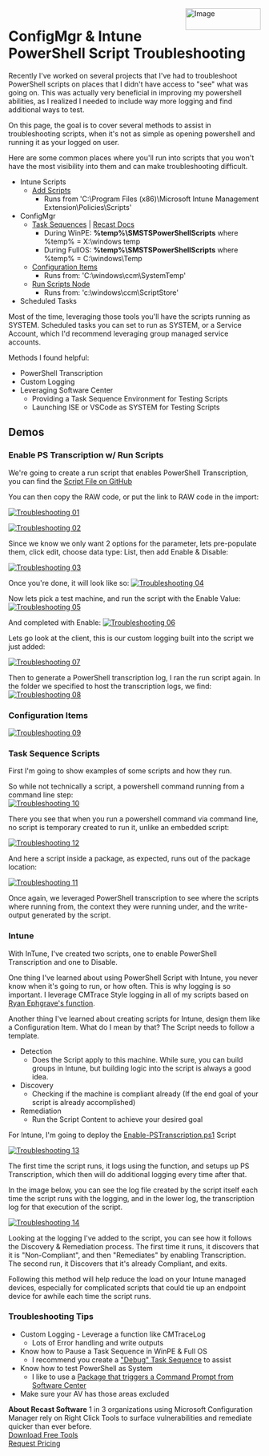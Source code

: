<img style="float: right;" src="https://docs.recastsoftware.com/media/Recast-Logo-Dark_Horizontal_nav.png"  alt="Image" height="43" width="150">

# ConfigMgr & Intune PowerShell Script Troubleshooting

Recently I've worked on several projects that I've had to troubleshoot PowerShell scripts on places that I didn't have access to "see" what was going on.  This was actually very beneficial in improving my powershell abilities, as I realized I needed to include way more logging and find additional ways to test.

On this page, the goal is to cover several methods to assist in troubleshooting scripts, when it's not as simple as opening powershell and running it as your logged on user.  

Here are some common places where you'll run into scripts that you won't have the most visibility into them and can make troubleshooting difficult.

- Intune Scripts
  - [Add Scripts](https://docs.microsoft.com/en-us/mem/intune/apps/intune-management-extension)
    - Runs from 'C:\Program Files (x86)\Microsoft Intune Management Extension\Policies\Scripts'
- ConfigMgr
  - [Task Sequences](https://docs.microsoft.com/en-us/mem/configmgr/osd/understand/task-sequence-steps#BKMK_RunPowerShellScript) | [Recast Docs](https://docs.recastsoftware.com/ConfigMgr-Docs/TaskSequence/SCCM_TaskSequence_Step_RunPowerShellScript.html)
    - During WinPE: **%temp%\SMSTSPowerShellScripts** where %temp% = X:\windows temp
    - During FullOS: **%temp%\SMSTSPowerShellScripts** where %temp% = C:\windows\Temp
  - [Configuration Items](https://docs.microsoft.com/en-us/mem/configmgr/compliance/deploy-use/create-custom-configuration-items-for-windows-desktop-and-server-computers-managed-with-the-client)
    - Runs from: 'C:\windows\ccm\SystemTemp'
  - [Run Scripts Node](https://docs.microsoft.com/en-us/mem/configmgr/apps/deploy-use/create-deploy-scripts)
    - Runs from: 'c:\windows\ccm\ScriptStore'
- Scheduled Tasks

Most of the time, leveraging those tools you'll have the scripts running as SYSTEM.  Scheduled tasks you can set to run as SYSTEM, or a Service Account, which I'd recommend leveraging group managed service accounts.

Methods I found helpful:

- PowerShell Transcription
- Custom Logging
- Leveraging Software Center
  - Providing a Task Sequence Environment for Testing Scripts
  - Launching ISE or VSCode as SYSTEM for Testing Scripts

## Demos

### Enable PS Transcription w/ Run Scripts

We're going to create a run script that enables PowerShell Transcription, you can find the
[Script File on GitHub](https://github.com/gwblok/garytown/blob/master/RunScripts/Set-PSTranscription.ps1)

You can then copy the RAW code, or put the link to RAW code in the import:

 [![Troubleshooting 01](media/PowerShell-Troubleshooting01.png)](media/PowerShell-Troubleshooting01.png)

[![Troubleshooting 02](media/PowerShell-Troubleshooting02.png)](media/PowerShell-Troubleshooting02.png)

Since we know we only want 2 options for the parameter, lets pre-populate them, click edit, choose data type: List, then add Enable & Disable:

[![Troubleshooting 03](media/PowerShell-Troubleshooting03.png)](media/PowerShell-Troubleshooting03.png)

Once you're done, it will look like so:
[![Troubleshooting 04](media/PowerShell-Troubleshooting04.png)](media/PowerShell-Troubleshooting04.png)

Now lets pick a test machine, and run the script with the Enable Value:
[![Troubleshooting 05](media/PowerShell-Troubleshooting05.png)](media/PowerShell-Troubleshooting05.png)

And completed with Enable:
[![Troubleshooting 06](media/PowerShell-Troubleshooting06.png)](media/PowerShell-Troubleshooting06.png)

Lets go look at the client, this is our custom logging built into the script we just added:

[![Troubleshooting 07](media/PowerShell-Troubleshooting07.png)](media/PowerShell-Troubleshooting07.png)

Then to generate a PowerShell transcription log, I ran the run script again. In the folder we specified to host the transcription logs, we find:
[![Troubleshooting 08](media/PowerShell-Troubleshooting08.png)](media/PowerShell-Troubleshooting08.png)

### Configuration Items

[![Troubleshooting 09](media/PowerShell-Troubleshooting09.png)](media/PowerShell-Troubleshooting09.png)

### Task Sequence Scripts

First I'm going to show examples of some scripts and how they run.

So while not technically a script, a powershell command running from a command line step:  
[![Troubleshooting 10](media/PowerShell-Troubleshooting10.png)](media/PowerShell-Troubleshooting10.png)

There you see that when you run a powershell command via command line, no script is temporary created to run it, unlike an embedded script:

[![Troubleshooting 12](media/PowerShell-Troubleshooting12.png)](media/PowerShell-Troubleshooting12.png)

And here a script inside a package, as expected, runs out of the package location:

[![Troubleshooting 11](media/PowerShell-Troubleshooting11.png)](media/PowerShell-Troubleshooting11.png)

Once again, we leveraged PowerShell transcription to see where the scripts where running from, the context they were running under, and the write-output generated by the script.  

### Intune

With InTune, I've created two scripts, one to enable PowerShell Transcription and one to Disable.

One thing I've learned about using PowerShell Script with Intune, you never know when it's going to run, or how often.  This is why logging is so important.  I leverage CMTrace Style logging in all of my scripts based on [Ryan Ephgrave's function](https://www.ephingadmin.com/powershell-cmtrace-log-function/).

Another thing I've learned about creating scripts for Intune, design them like a Configuration Item.  What do I mean by that?  The Script needs to follow a template.

- Detection
  - Does the Script apply to this machine.  While sure, you can build groups in Intune, but building logic into the script is always a good idea.
- Discovery
  - Checking if the machine is compliant already (If the end goal of your script is already accomplished)
- Remediation
  - Run the Script Content to achieve your desired goal

For Intune, I'm going to deploy the [Enable-PSTranscription.ps1](https://github.com/gwblok/garytown/blob/master/Intune/Enable-PSTranscription.ps1) Script

[![Troubleshooting 13](media/PowerShell-Troubleshooting13.png)](media/PowerShell-Troubleshooting13.png)

The first time the script runs, it logs using the function, and setups up PS Transcription, which then will do additional logging every time after that.

In the image below, you can see the log file created by the script itself each time the script runs with the logging, and in the lower log, the transcription log for that execution of the script.

[![Troubleshooting 14](media/PowerShell-Troubleshooting14.png)](media/PowerShell-Troubleshooting14.png)

Looking at the logging I've added to the script, you can see how it follows the Discovery & Remediation process.  The first time it runs, it discovers that it is "Non-Compliant", and then "Remediates" by enabling Transcription.  The second run, it Discovers that it's already Compliant, and exits.

Following this method will help reduce the load on your Intune managed devices, especially for complicated scripts that could tie up an endpoint device for awhile each time the script runs.

### Troubleshooting Tips

- Custom Logging - Leverage a function like CMTraceLog
  - Lots of Error handling and write outputs
- Know how to Pause a Task Sequence in WinPE & Full OS
  - I recommend you create a ["Debug" Task Sequence](https://www.recastsoftware.com/resources/a-week-of-task-sequence-tips-day-02/) to assist
- Know how to test PowerShell as System
  - I like to use a [Package that triggers a Command Prompt from Software Center](https://garytown.com/run-powershell-ise-as-system-to-test-scripts-from-software-center)
- Make sure your AV has those areas excluded

**About Recast Software**
1 in 3 organizations using Microsoft Configuration Manager rely on Right Click Tools to surface vulnerabilities and remediate quicker than ever before.  
[Download Free Tools](https://www.recastsoftware.com/?utm_source=cmdocs&utm_medium=referral&utm_campaign=cmdocs#formarea)  
[Request Pricing](https://www.recastsoftware.com/pricing?utm_source=cmdocs&utm_medium=referral&utm_campaign=cmdocs)
